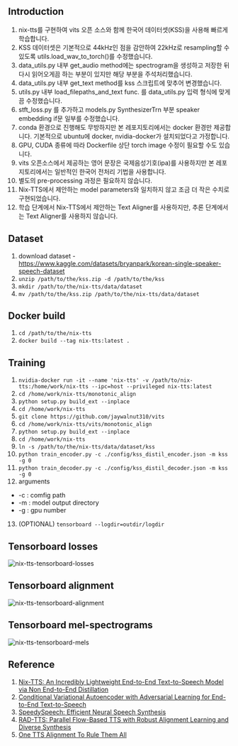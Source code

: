 ## Introduction
1. nix-tts를 구현하여 vits 오픈 소스와 함께 한국어 데이터셋(KSS)을 사용해 빠르게 학습합니다.
2. KSS 데이터셋은 기본적으로 44kHz인 점을 감안하여 22kHz로 resampling할 수 있도록 utils.load_wav_to_torch()를 수정했습니다.
3. data_utils.py 내부 get_audio method에는 spectrogram을 생성하고 저장한 뒤 다시 읽어오게끔 하는 부분이 있지만 해당 부분을 주석처리했습니다.
4. data_utils.py 내부 get_text method를 kss 스크립트에 맞추어 변경했습니다.
5. utils.py 내부 load_filepaths_and_text func. 를 data_utils.py 입력 형식에 맞게끔 수정했습니다.
6. stft_loss.py 를 추가하고 models.py SynthesizerTrn 부분 speaker embedding if문 일부를 수정했습니다.
7. conda 환경으로 진행해도 무방하지만 본 레포지토리에서는 docker 환경만 제공합니다. 기본적으로 ubuntu에 docker, nvidia-docker가 설치되었다고 가정합니다.
8. GPU, CUDA 종류에 따라 Dockerfile 상단 torch image 수정이 필요할 수도 있습니다.
9. vits 오픈소스에서 제공하는 영어 문장은 국제음성기호(ipa)를 사용하지만 본 레포지토리에서는 일반적인 한국어 전처리 기법을 사용합니다.
10. 별도의 pre-processing 과정은 필요하지 않습니다.
11. Nix-TTS에서 제안하는 model parameters와 일치하지 않고 조금 더 작은 수치로 구현되었습니다. 
12. 학습 단계에서 Nix-TTS에서 제안하는 Text Aligner를 사용하지만, 추론 단계에서는 Text Aligner를 사용하지 않습니다.

## Dataset
1. download dataset - https://www.kaggle.com/datasets/bryanpark/korean-single-speaker-speech-dataset
2. `unzip /path/to/the/kss.zip -d /path/to/the/kss`
3. `mkdir /path/to/the/nix-tts/data/dataset`
4. `mv /path/to/the/kss.zip /path/to/the/nix-tts/data/dataset`

## Docker build
1. `cd /path/to/the/nix-tts`
2. `docker build --tag nix-tts:latest .`

## Training
1. `nvidia-docker run -it --name 'nix-tts' -v /path/to/nix-tts:/home/work/nix-tts --ipc=host --privileged nix-tts:latest`
2. `cd /home/work/nix-tts/monotonic_align`
3. `python setup.py build_ext --inplace`
4. `cd /home/work/nix-tts`
5. `git clone https://github.com/jaywalnut310/vits`
6. `cd /home/work/nix-tts/vits/monotonic_align`
7. `python setup.py build_ext --inplace`
8. `cd /home/work/nix-tts`
9. `ln -s /path/to/the/nix-tts/data/dataset/kss`
10. `python train_encoder.py -c ./config/kss_distil_encoder.json -m kss -g 0`
11. `python train_decoder.py -c ./config/kss_distil_decoder.json -m kss -g 0`
12. arguments
  * -c : comfig path
  * -m : model output directory
  * -g : gpu number
13. (OPTIONAL) `tensorboard --logdir=outdir/logdir`

## Tensorboard losses
![nix-tts-tensorboard-losses](https://user-images.githubusercontent.com/69423543/179240643-d0be3733-c19a-4f33-ae4a-1fa255ddd191.png)

## Tensorboard alignment
![nix-tts-tensorboard-alignment](https://user-images.githubusercontent.com/69423543/179240657-8090b2f0-1e16-43c6-9167-7e88141770e3.png)

## Tensorboard mel-spectrograms
![nix-tts-tensorboard-mels](https://user-images.githubusercontent.com/69423543/179240889-0d39f2a7-309a-4741-81fd-aa0f91203cc5.png)


## Reference
1. [Nix-TTS: An Incredibly Lightweight End-to-End Text-to-Speech Model via Non End-to-End Distillation](https://arxiv.org/abs/2203.15643)
2. [Conditional Variational Autoencoder with Adversarial Learning for End-to-End Text-to-Speech](https://arxiv.org/abs/2106.06103)
3. [SpeedySpeech: Efficient Neural Speech Synthesis](https://arxiv.org/abs/2008.03802)
4. [RAD-TTS: Parallel Flow-Based TTS with Robust Alignment Learning and Diverse Synthesis](https://openreview.net/pdf?id=0NQwnnwAORi)
5. [One TTS Alignment To Rule Them All](https://arxiv.org/pdf/2108.10447.pdf)
